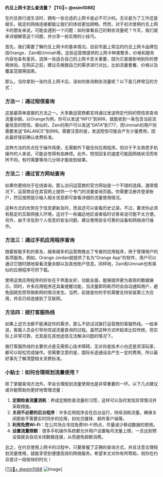 **约旦上网卡怎么查流量？【TG💪+ @esim1088】**

在约旦旅行或生活时，拥有一张合适的上网卡是必不可少的。无论是为了工作还是娱乐，稳定的网络连接都能让我们的体验更加顺畅。然而，对于初次使用约旦上网卡的朋友来说，可能会遇到一个问题：如何查看自己的剩余流量呢？今天，我们就来详细解答这个问题，并分享一些实用的小技巧。

首先，我们需要了解约旦上网卡的基本情况。目前市面上常见的约旦上网卡品牌包括Orange、Zain和Umniah等。这些运营商提供的上网卡种类繁多，价格和服务内容也各有差异。选择一张适合自己的上网卡至关重要，因为它直接影响到你的使用体验。在购买之前，建议先根据自己的需求进行对比，比如流量套餐、价格以及覆盖范围等因素。

那么，当你拿到一张约旦上网卡后，该如何查询剩余流量呢？以下是几种常见的方式：

### 方法一：通过短信查询

这是最简单直接的方法之一。大多数运营商都支持通过发送特定代码的短信来查询流量余额。以Orange为例，你可以发送“INFO”到888，就能收到一条包含当前流量信息的短信。类似的，Zain的用户可以发送“DATA”到777，而Umniah的用户则需要发送“BALANCE”到999。需要注意的是，发送短信可能会产生少量费用，因此最好提前确认收费标准。

这种方法的优点在于操作简便，无需额外下载任何应用程序。但对于不太熟悉手机操作的人来说，可能会觉得有些麻烦。此外，短信回复的速度可能因网络状况而有所不同，有时需要等待几分钟才能收到结果。

### 方法二：通过官方网站查询

如果你更倾向于在线查询，那么访问运营商的官方网站是一个不错的选择。通常情况下，运营商会在其官网上提供一个专门的流量查询页面。你需要注册并登录账户，然后按照提示输入相关信息即可查看详细的流量使用情况。

这种方式的优势在于信息更新及时，而且还可以查看历史记录。不过，要求你必须有稳定的互联网接入环境，这对于一些偏远地区或者临时访客来说可能不太方便。另外，由于涉及到个人信息的安全问题，建议使用安全可靠的设备和网络进行操作。

### 方法三：通过手机应用程序查询

随着智能手机的普及，越来越多的运营商推出了专属的应用程序，用于管理用户的各项服务。例如，Orange Jordan就提供了名为“Orange App”的软件，用户可以通过它随时随地查看流量余额以及其他账户信息。同样地，Zain和Umniah也有类似的应用程序可供下载。

使用这类应用程序的好处在于界面友好，功能全面，能够提供更为直观的数据展示。同时，许多应用程序还具备提醒功能，当流量即将耗尽时会自动通知用户，避免因疏忽而导致断网的情况发生。当然，前提是你的手机需要支持安装第三方应用，并且已经连接到了互联网。

### 方法四：拨打客服热线

如果上述方法都不能满足你的需求，那么不妨试试拨打运营商的客服热线。一般来说，客服人员会引导你完成流量查询的过程。虽然这种方式听起来比较传统，但实际上非常可靠，尤其是在其他途径无法解决问题的情况下。

拨打客服热线的主要优点是无需担心技术障碍，无论你是技术小白还是资深玩家，都可以轻松完成操作。但需要注意的是，国际长途通话会产生一定的费用，所以最好事先了解清楚相关资费标准。

### 小贴士：如何合理规划流量使用？

除了掌握查询方法外，学会合理规划流量使用也是非常重要的一环。以下几点建议或许能帮助你更好地管理流量：

1. **定期检查流量消耗**：养成定期检查流量的习惯，这样可以及时发现异常情况并采取措施。
2. **关闭不必要的后台程序**：许多应用程序会在后台运行，持续消耗流量。确保关闭那些不需要实时同步的应用，如社交媒体、邮件客户端等。
3. **利用免费Wi-Fi**：在公共场合寻找免费Wi-Fi热点，尽量减少移动数据的使用。
4. **设置流量限额**：很多手机操作系统都允许用户设置每月流量上限，一旦达到预设值就会自动关闭数据连接，从而避免超额消费。

总之，在约旦使用上网卡的过程中，只要掌握了正确的查询方式，并且注意合理规划流量使用，就能享受到便捷高效的网络服务。希望本文对你有所帮助，祝你在约旦度过一段愉快的时光！

[[TG💪+ @esim1088](https://t.me/s/esim1088) ![Image](https://i.postimg.cc/4NQfJmqS/Snipaste-2025-05-13-00-14-12.png)]